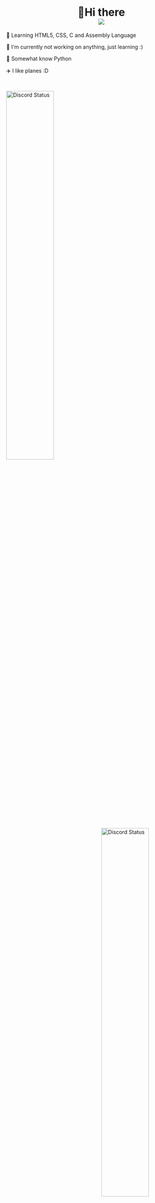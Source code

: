 <h1 align="center"> 👋Hi there <br> <a href="https://twitter.com/737_dev"><img src="https://img.shields.io/twitter/url/https/twitter.com/bukotsunikki.svg?style=social&label=Twitter @dev-737"></a>
</h1>



<p>   🌱 Learning HTML5, CSS, C and Assembly Language </p>
<p>  🏫 I'm currently not working on anything, just learning :)  </p>
<p>  🐍 Somewhat know Python  </p>
<p>  ✈️ I like planes :D  </p>


<!-- ![snek gif](https://github.com/dev-737/dev-737/blob/output/github-contribution-grid-snake.svg) -->

#

<a href="https://discordapp.com/users/701727675311587358" target="_blank">
<img width="50%" align="left" alt="Discord Status" src="https://lanyard-profile-readme.vercel.app/api/701727675311587358?animated=true&&borderRadius=5px">
</a>
<img width="50%" align="right" alt="Discord Status" src="https://github-readme-stats.vercel.app/api?username=dev-737&show_icons=true&theme=tokyonight">



<!--
**dev-737/dev-737** is a ✨ _special_ ✨ repository because its `README.md` (this file) appears on your GitHub profile.

Here are some ideas to get you started:

- 🔭 I’m currently working on ...
- 🌱 I’m currently learning ...
- 👯 I’m looking to collaborate on ...
- 🤔 I’m looking for help with ...
- 💬 Ask me about ...
- 📫 How to reach me: ...
- 😄 Pronouns: ...
- ⚡ Fun fact: ...
-->
